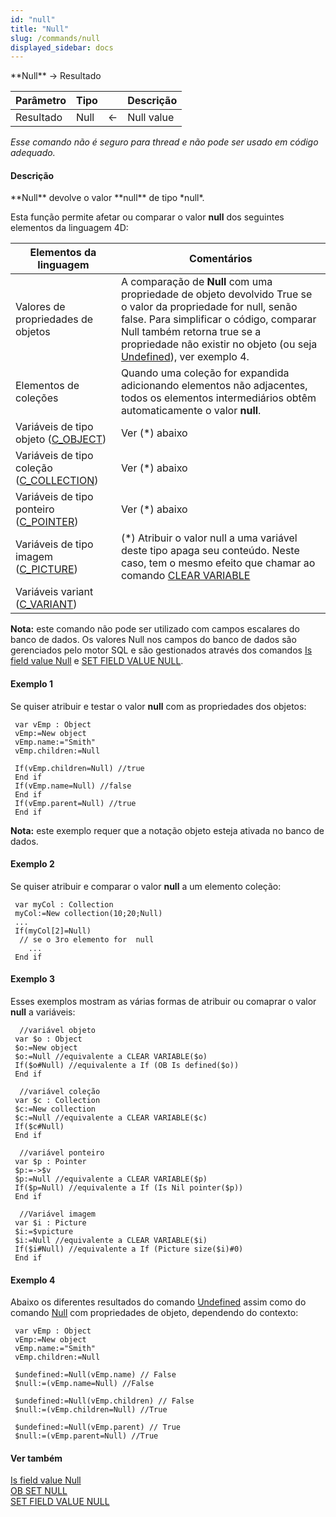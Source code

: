 ```yaml
---
id: "null"
title: "Null"
slug: /commands/null
displayed_sidebar: docs
---
```


<!--REF #_command_.Null.Syntax-->**Null**  -> Resultado<!-- END REF-->
<!--REF #_command_.Null.Params-->
| Parâmetro | Tipo |  | Descrição |
| --- | --- | --- | --- |
| Resultado | Null | &#8592; | Null value |

<!-- END REF-->

*Esse comando não é seguro para thread e não pode ser usado em código adequado.*


#### Descrição 

<!--REF #_command_.Null.Summary-->**Null** devolve o valor **null** de tipo *null*.<!-- END REF-->

Esta função permite afetar ou comparar o valor **null** dos seguintes elementos da linguagem 4D:

| **Elementos da linguagem**                                   | **Comentários**                                                                                                                                                                                                                                                                 |
| ------------------------------------------------------------ | ------------------------------------------------------------------------------------------------------------------------------------------------------------------------------------------------------------------------------------------------------------------------------- |
| Valores de propriedades de objetos                           | A comparação de **Null** com uma propriedade de objeto devolvido True se o valor da propriedade for null, senão false. Para simplificar o código, comparar Null também retorna true se a propriedade não existir no objeto (ou seja [Undefined](undefined.md)), ver exemplo 4\. |
| Elementos de coleções                                        | Quando uma coleção for expandida adicionando elementos não adjacentes, todos os elementos intermediários obtêm automaticamente o valor **null**.                                                                                                                                |
| Variáveis de tipo objeto ([C\_OBJECT](c-object.md))          | Ver (\*) abaixo                                                                                                                                                                                                                                                                 |
| Variáveis de tipo coleção ([C\_COLLECTION](c-collection.md)) | Ver (\*) abaixo                                                                                                                                                                                                                                                                 |
| Variáveis de tipo ponteiro ([C\_POINTER](c-pointer.md))      | Ver (\*) abaixo                                                                                                                                                                                                                                                                 |
| Variáveis de tipo imagem ([C\_PICTURE](c-picture.md))        | (\*) Atribuir o valor null a uma variável deste tipo apaga seu conteúdo. Neste caso, tem o mesmo efeito que chamar ao comando [CLEAR VARIABLE](clear-variable.md)                                                                                                               |
| Variáveis variant ([C\_VARIANT](c-variant.md))               |                                                                                                                                                                                                                                                                                 |

**Nota:** este comando não pode ser utilizado com campos escalares do banco de dados. Os valores Null nos campos do banco de dados são gerenciados pelo motor SQL e são gestionados através dos comandos [Is field value Null](is-field-value-null.md) e [SET FIELD VALUE NULL](set-field-value-null.md).

#### Exemplo 1 

Se quiser atribuir e testar o valor **null** com as propriedades dos objetos:

```4d
 var vEmp : Object
 vEmp:=New object
 vEmp.name:="Smith"
 vEmp.children:=Null
 
 If(vEmp.children=Null) //true
 End if
 If(vEmp.name=Null) //false
 End if
 If(vEmp.parent=Null) //true
 End if
```

**Nota:** este exemplo requer que a notação objeto esteja ativada no banco de dados.

#### Exemplo 2 

Se quiser atribuir e comparar o valor **null** a um elemento coleção:

```4d
 var myCol : Collection
 myCol:=New collection(10;20;Null)
 ...
 If(myCol[2]=Null)
  // se o 3ro elemento for  null
    ...
 End if
```

#### Exemplo 3 

Esses exemplos mostram as várias formas de atribuir ou comaprar o valor **null** a variáveis: 

```4d
  //variável objeto
 var $o : Object
 $o:=New object
 $o:=Null //equivalente a CLEAR VARIABLE($o)
 If($o#Null) //equivalente a If (OB Is defined($o))
 End if
```

```4d
  //variável coleção
 var $c : Collection
 $c:=New collection
 $c:=Null //equivalente a CLEAR VARIABLE($c)
 If($c#Null)
 End if
```

```4d
  //variável ponteiro
 var $p : Pointer
 $p:=->$v
 $p:=Null //equivalente a CLEAR VARIABLE($p)
 If($p=Null) //equivalente a If (Is Nil pointer($p))
 End if
```

```4d
  //Variável imagem
 var $i : Picture
 $i:=$vpicture
 $i:=Null //equivalente a CLEAR VARIABLE($i)
 If($i#Null) //equivalente a If (Picture size($i)#0)
 End if
```

#### Exemplo 4 

Abaixo os diferentes resultados do comando [Undefined](undefined.md) assim como do comando [Null](null.md) com propriedades de objeto, dependendo do contexto:

```4d
 var vEmp : Object
 vEmp:=New object
 vEmp.name:="Smith"
 vEmp.children:=Null
 
 $undefined:=Null(vEmp.name) // False
 $null:=(vEmp.name=Null) //False
 
 $undefined:=Null(vEmp.children) // False
 $null:=(vEmp.children=Null) //True
 
 $undefined:=Null(vEmp.parent) // True
 $null:=(vEmp.parent=Null) //True
```

#### Ver também 

[Is field value Null](is-field-value-null.md)  
[OB SET NULL](ob-set-null.md)  
[SET FIELD VALUE NULL](set-field-value-null.md)  